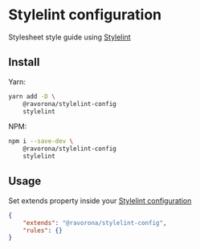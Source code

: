 # Stylelint configuration
Stylesheet style guide using [Stylelint](https://stylelint.io)

## Install
Yarn:
```bash
yarn add -D \
    @ravorona/stylelint-config
    stylelint
```
NPM:
```bash
npm i --save-dev \
    @ravorona/stylelint-config
    stylelint
```

## Usage
Set extends property inside your [Stylelint configuration](https://stylelint.io/user-guide/configure)
```json
{
    "extends": "@ravorona/stylelint-config",
    "rules": {}
}
```